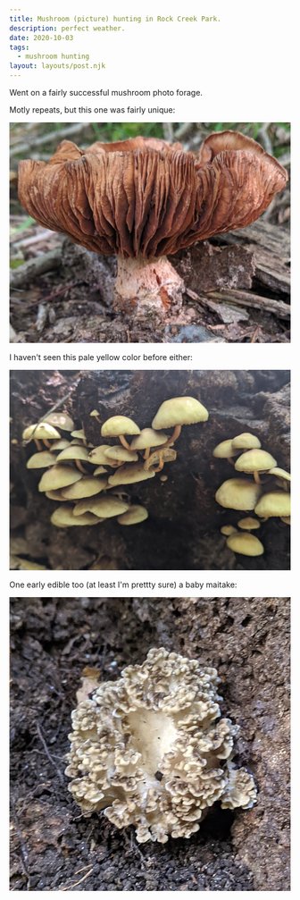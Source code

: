 ```yaml
---
title: Mushroom (picture) hunting in Rock Creek Park.
description: perfect weather.
date: 2020-10-03
tags:
  - mushroom hunting
layout: layouts/post.njk
---
```


Went on a fairly successful mushroom photo forage. 

Motly repeats, but this one was fairly unique:

![Gilled cinnamon](/img/2020_10_03_cinnamon_gills.jpg)

I haven't seen this pale yellow color before either:

![fragile yellow](/img/2020_10_03_yellow_fragile.jpg)

One early edible too (at least I'm prettty sure) a baby maitake:

![baby maitake](/img/2020_10_03_baby_maitake_sharp.jpg)

